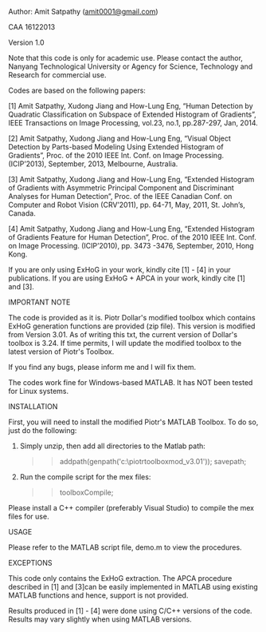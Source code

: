 Author: Amit Satpathy (amit0001@gmail.com)

CAA 16122013

Version 1.0

Note that this code is only for academic use. Please contact the author, Nanyang
Technological University or Agency for Science, Technology and Research for commercial 
use.

Codes are based on the following papers:

[1] Amit Satpathy, Xudong Jiang and How-Lung Eng, “Human Detection by Quadratic 
Classification on Subspace of Extended Histogram of Gradients”, IEEE Transactions on Image
Processing, vol.23, no.1, pp.287-297, Jan, 2014.

[2] Amit Satpathy, Xudong Jiang and How-Lung Eng, “Visual Object Detection by Parts-based 
Modeling Using Extended Histogram of Gradients”, Proc. of the 2010 IEEE Int. Conf. on Image 
Processing. (ICIP’2013), September, 2013, Melbourne, Australia.

[3] Amit Satpathy, Xudong Jiang and How-Lung Eng, “Extended Histogram of Gradients with 
Asymmetric Principal Component and Discriminant Analyses for Human Detection”, Proc. of 
the IEEE Canadian Conf. on Computer and Robot Vision (CRV’2011), pp. 64-71, May, 2011, 
St. John’s, Canada.

[4] Amit Satpathy, Xudong Jiang and How-Lung Eng, “Extended Histogram of Gradients Feature 
for Human Detection”, Proc. of the 2010 IEEE Int. Conf. on Image Processing. (ICIP’2010),
pp. 3473 -3476, September, 2010, Hong Kong.

If you are only using ExHoG in your work, kindly cite [1] - [4] in your publications. If 
you are using ExHoG + APCA in your work, kindly cite [1] and [3].

IMPORTANT NOTE

The code is provided as it is. Piotr Dollar's modified toolbox which contains 
ExHoG generation functions are provided (zip file). This version is modified from Version 3.01. As 
of writing this txt, the current version of Dollar's toolbox is 3.24. If time permits, I
will update the modified toolbox to the latest version of Piotr's Toolbox.

If you find any bugs, please inform me and I will fix them.

The codes work fine for Windows-based MATLAB. It has NOT been tested for Linux systems.

INSTALLATION

First, you will need to install the modified Piotr's MATLAB Toolbox. To do so, just do the 
following:

1)	Simply unzip, then add all directories to the Matlab path: 
	>> addpath(genpath('c:\piotrtoolboxmod_v3.01')); savepath;

2)	Run the compile script for the mex files: 
	>> toolboxCompile; 
  
Please install a C++ compiler (preferably Visual Studio) to compile the mex files for 
use.
 
USAGE
 
Please refer to the MATLAB script file, demo.m to view the procedures.
 
EXCEPTIONS
 
This code only contains the ExHoG extraction. The APCA procedure described in [1] and [3]can
be easily implemented in MATLAB using existing MATLAB functions and hence, support is not
provided.

Results produced in [1] - [4] were done using C/C++ versions of the code. Results may vary
slightly when using MATLAB versions.
